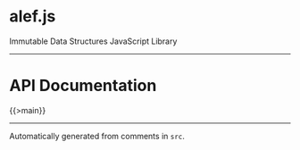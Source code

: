 # alef.js

Immutable Data Structures JavaScript Library

---

# API Documentation

{{>main}}

---
Automatically generated from comments in `src`.
